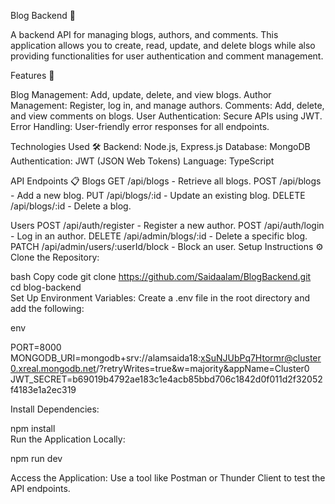 Blog Backend 📝

A backend API for managing blogs, authors, and comments. This application allows you to create, read, update, and delete blogs while also providing functionalities for user authentication and comment management.

Features 🌟

Blog Management: Add, update, delete, and view blogs.
Author Management: Register, log in, and manage authors.
Comments: Add, delete, and view comments on blogs.
User Authentication: Secure APIs using JWT.
Error Handling: User-friendly error responses for all endpoints.

Technologies Used 🛠️
Backend: Node.js, Express.js
Database: MongoDB
Authentication: JWT (JSON Web Tokens)
Language: TypeScript

API Endpoints 📋
Blogs
GET /api/blogs - Retrieve all blogs.
POST /api/blogs - Add a new blog.
PUT /api/blogs/:id - Update an existing blog.
DELETE /api/blogs/:id - Delete a blog.

Users
POST /api/auth/register - Register a new author.
POST /api/auth/login - Log in an author.
DELETE /api/admin/blogs/:id - Delete a specific blog.
PATCH /api/admin/users/:userId/block - Block an user.
Setup Instructions ⚙️
Clone the Repository:

bash
Copy code
git clone https://github.com/Saidaalam/BlogBackend.git  
cd blog-backend  
Set Up Environment Variables:
Create a .env file in the root directory and add the following:

env

PORT=8000
MONGODB_URI=mongodb+srv://alamsaida18:xSuNJUbPq7Htormr@cluster0.xreal.mongodb.net/?retryWrites=true&w=majority&appName=Cluster0
JWT_SECRET=b69019b4792ae183c1e4acb85bbd706c1842d0f011d2f32052f4183e1a2ec319

Install Dependencies:

npm install  
Run the Application Locally:

npm run dev 

Access the Application:
Use a tool like Postman or Thunder Client to test the API endpoints.

